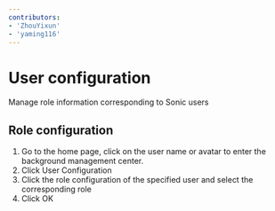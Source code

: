 ```yaml
---
contributors:
- 'ZhouYixun'
- 'yaming116'
---
```


# User configuration

Manage role information corresponding to Sonic users



## Role configuration

1. Go to the home page, click on the user name or avatar to enter the background management center.
2. Click User Configuration
3. Click the role configuration of the specified user and select the corresponding role
4. Click OK
